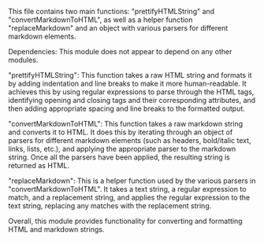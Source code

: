 This file contains two main functions: "prettifyHTMLString" and "convertMarkdownToHTML", as well as a helper function "replaceMarkdown" and an object with various parsers for different markdown elements. 

Dependencies: This module does not appear to depend on any other modules.

"prettifyHTMLString": This function takes a raw HTML string and formats it by adding indentation and line breaks to make it more human-readable. It achieves this by using regular expressions to parse through the HTML tags, identifying opening and closing tags and their corresponding attributes, and then adding appropriate spacing and line breaks to the formatted output.

"convertMarkdownToHTML": This function takes a raw markdown string and converts it to HTML. It does this by iterating through an object of parsers for different markdown elements (such as headers, bold/italic text, links, lists, etc.), and applying the appropriate parser to the markdown string. Once all the parsers have been applied, the resulting string is returned as HTML.

"replaceMarkdown": This is a helper function used by the various parsers in "convertMarkdownToHTML". It takes a text string, a regular expression to match, and a replacement string, and applies the regular expression to the text string, replacing any matches with the replacement string.

Overall, this module provides functionality for converting and formatting HTML and markdown strings.